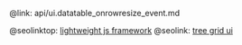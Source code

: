 @link: api/ui.datatable_onrowresize_event.md

@seolinktop: [lightweight js framework](https://webix.com)
@seolink: [tree grid ui](https://webix.com/widget/treetable/)